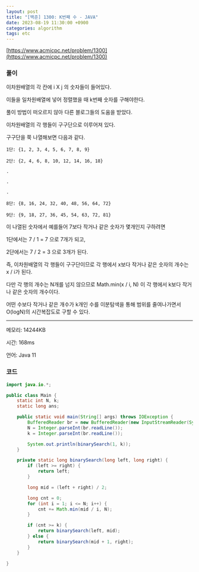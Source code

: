 ```yaml
---
layout: post
title: "[백준] 1300: K번째 수 - JAVA"
date: 2023-08-19 11:30:00 +0900
categories: algorithm
tags: etc
---
```


[https://www.acmicpc.net/problem/1300](https://www.acmicpc.net/problem/1300)

### 풀이

이차원배열의 각 칸에 i X j 의 숫자들이 들어있다.

이들을 일차원배열에 넣어 정렬했을 때 k번째 숫자를 구해야한다.

풀이 방법이 떠오르지 않아 다른 블로그들의 도움을 받았다.

이차원배열의 각 행들이 구구단으로 이루어져 있다.

구구단을 쭉 나열해보면 다음과 같다.

```
1단: {1, 2, 3, 4, 5, 6, 7, 8, 9}

2단: {2, 4, 6, 8, 10, 12, 14, 16, 18}

.

.

.

8단: {8, 16, 24, 32, 40, 48, 56, 64, 72}

9단: {9, 18, 27, 36, 45, 54, 63, 72, 81}
```

이 나열된 숫자에서 예를들어 7보다 작거나 같은 숫자가 몇개인지 구하려면

1단에서는 7 / 1 = 7 으로 7개가 되고,

2단에서는 7 / 2 = 3 으로 3개가 된다.

즉, 이차원배열의 각 행들이 구구단이므로 각 행에서 x보다 작거나 같은 숫자의 개수는 x / i가 된다.

다만 각 행의 개수는 N개를 넘지 않으므로 Math.min(x / i, N) 이 각 행에서 k보다 작거나 같은 숫자의 개수이다.

어떤 수보다 작거나 같은 개수가 k개인 수를 이분탐색을 통해 범위를 줄여나가면서 O(logN)의 시간복잡도로 구할 수 있다.

---

메모리: 14244KB

시간: 168ms

언어: Java 11

### 코드

```java
import java.io.*;

public class Main {
    static int N, k;
    static long ans;

    public static void main(String[] args) throws IOException {
        BufferedReader br = new BufferedReader(new InputStreamReader(System.in));
        N = Integer.parseInt(br.readLine());
        k = Integer.parseInt(br.readLine());

        System.out.println(binarySearch(1, k));
    }

    private static long binarySearch(long left, long right) {
        if (left >= right) {
            return left;
        }

        long mid = (left + right) / 2;

        long cnt = 0;
        for (int i = 1; i <= N; i++) {
            cnt += Math.min(mid / i, N);
        }

        if (cnt >= k) {
            return binarySearch(left, mid);
        } else {
            return binarySearch(mid + 1, right);
        }
    }

}
```
